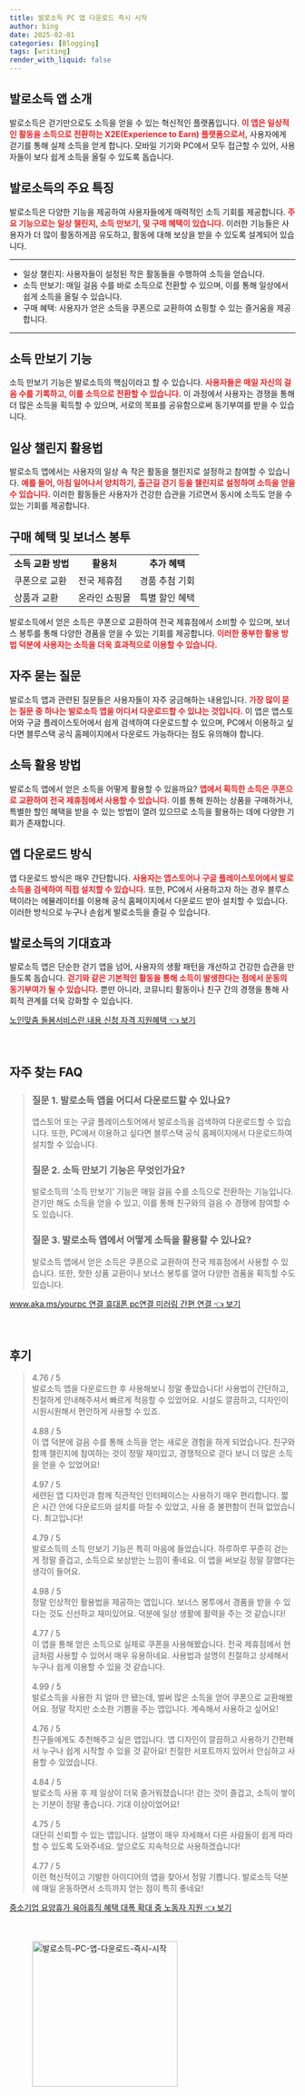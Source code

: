 ```yaml
---
title: 발로소득 PC 앱 다운로드 즉시 시작
author: bing
date: 2025-02-01
categories: [Blogging]
tags: [writing]
render_with_liquid: false
---
```



<h2 id='발로소득 소개'>발로소득 앱 소개</h2>

<p>발로소득은 걷기만으로도 소득을 얻을 수 있는 혁신적인 플랫폼입니다. <b><span style="color: #ee2323;">이 앱은 일상적인 활동을 소득으로 전환하는 X2E(Experience to Earn) 플랫폼으로서,<span></b> 사용자에게 걷기를 통해 실제 소득을 얻게 합니다. 모바일 기기와 PC에서 모두 접근할 수 있어, 사용자들이 보다 쉽게 소득을 올릴 수 있도록 돕습니다.</p>

<h2 id='발로소득의 주요 특징'>발로소득의 주요 특징</h2>

<p>발로소득은 다양한 기능을 제공하여 사용자들에게 매력적인 소득 기회를 제공합니다. <b><span style="color: #ee2323;">주요 기능으로는 일상 챌린지, 소득 만보기, 및 구매 혜택이 있습니다.</span></b> 이러한 기능들은 사용자가 더 많이 활동하게끔 유도하고, 활동에 대해 보상을 받을 수 있도록 설계되어 있습니다.</p>

<hr />

<ul>
    <li>일상 챌린지: 사용자들이 설정된 작은 활동들을 수행하여 소득을 얻습니다.</li>
    <li>소득 만보기: 매일 걸음 수를 바로 소득으로 전환할 수 있으며, 이를 통해 일상에서 쉽게 소득을 올릴 수 있습니다.</li>
    <li>구매 혜택: 사용자가 얻은 소득을 쿠폰으로 교환하여 쇼핑할 수 있는 즐거움을 제공합니다.</li>
</ul>

<hr />

<h2 id='소득 만보기 기능'>소득 만보기 기능</h2>

<p>소득 만보기 기능은 발로소득의 핵심이라고 할 수 있습니다. <b><span style="color: #ee2323;">사용자들은 매일 자신의 걸음 수를 기록하고, 이를 소득으로 전환할 수 있습니다.</span></b> 이 과정에서 사용자는 경쟁을 통해 더 많은 소득을 획득할 수 있으며, 서로의 목표를 공유함으로써 동기부여를 받을 수 있습니다.</p>

<h2 id='일상 챌린지 활용법'>일상 챌린지 활용법</h2>

<p>발로소득 앱에서는 사용자의 일상 속 작은 활동을 챌린지로 설정하고 참여할 수 있습니다. <b><span style="color: #ee2323;">예를 들어, 아침 일어나서 양치하기, 출근길 걷기 등을 챌린지로 설정하여 소득을 얻을 수 있습니다.</span></b> 이러한 활동들은 사용자가 건강한 습관을 기르면서 동시에 소득도 얻을 수 있는 기회를 제공합니다.</p>

<h2 id='구매 혜택 및 보너스 봉투'>구매 혜택 및 보너스 봉투</h2>

<table>
    <tr>
        <td style="text-align: center; height: 17px;"><b>소득 교환 방법</b></td>
        <td style="text-align: center; height: 17px;"><b>활용처</b></td>
        <td style="text-align: center; height: 17px;"><b>추가 혜택</b></td>
    </tr>
    <tr>
        <td>쿠폰으로 교환</td>
        <td>전국 제휴점</td>
        <td>경품 추첨 기회</td>
    </tr>
    <tr>
        <td>상품과 교환</td>
        <td>온라인 쇼핑몰</td>
        <td>특별 할인 혜택</td>
    </tr>
</table>

<p>발로소득에서 얻은 소득은 쿠폰으로 교환하여 전국 제휴점에서 소비할 수 있으며, 보너스 봉투를 통해 다양한 경품을 얻을 수 있는 기회를 제공합니다. <b><span style="color: #ee2323;">이러한 풍부한 활용 방법 덕분에 사용자는 소득을 더욱 효과적으로 이용할 수 있습니다.</span></b></p>

<h2 id='자주 묻는 질문'>자주 묻는 질문</h2>

<p>발로소득 앱과 관련된 질문들은 사용자들이 자주 궁금해하는 내용입니다. <b><span style="color: #ee2323;">가장 많이 묻는 질문 중 하나는 발로소득 앱을 어디서 다운로드할 수 있냐는 것입니다.</span></b> 이 앱은 앱스토어와 구글 플레이스토어에서 쉽게 검색하여 다운로드할 수 있으며, PC에서 이용하고 싶다면 블루스택 공식 홈페이지에서 다운로드 가능하다는 점도 유의해야 합니다.</p>

<h2 id='소득 활용 방법'>소득 활용 방법</h2>

<p>발로소득 앱에서 얻은 소득을 어떻게 활용할 수 있을까요? <b><span style="color: #ee2323;">앱에서 획득한 소득은 쿠폰으로 교환하여 전국 제휴점에서 사용할 수 있습니다.</span></b> 이를 통해 원하는 상품을 구매하거나, 특별한 할인 혜택을 받을 수 있는 방법이 열려 있으므로 소득을 활용하는 데에 다양한 기회가 존재합니다.</p>

<h2 id='앱 다운로드 방식'>앱 다운로드 방식</h2>

<p>앱 다운로드 방식은 매우 간단합니다. <b><span style="color: #ee2323;">사용자는 앱스토어나 구글 플레이스토어에서 발로소득을 검색하여 직접 설치할 수 있습니다.</span></b> 또한, PC에서 사용하고자 하는 경우 블루스택이라는 에뮬레이터를 이용해 공식 홈페이지에서 다운로드 받아 설치할 수 있습니다. 이러한 방식으로 누구나 손쉽게 발로소득을 즐길 수 있습니다.</p>

<h2 id='발로소득의 기대효과'>발로소득의 기대효과</h2>

<p>발로소득 앱은 단순한 걷기 앱을 넘어, 사용자의 생활 패턴을 개선하고 건강한 습관을 만들도록 돕습니다. <b><span style="color: #ee2323;">걷기와 같은 기본적인 활동을 통해 소득이 발생한다는 점에서 운동의 동기부여가 될 수 있습니다.</span></b> 뿐만 아니라, 코뮤니티 활동이나 친구 간의 경쟁을 통해 사회적 관계를 더욱 강화할 수 있습니다.</p>


<p><a class="click-button" title="노인맞춤 돌봄서비스란 내용 신청 자격 지원혜택" href="https://aptwhite.github.io/posts/%EB%85%B8%EC%9D%B8%EB%A7%9E%EC%B6%A4-%EB%8F%8C%EB%B4%84%EC%84%9C%EB%B9%84%EC%8A%A4%EB%9E%80-%EB%82%B4%EC%9A%A9-%EC%8B%A0%EC%B2%AD-%EC%9E%90%EA%B2%A9-%EC%A7%80%EC%9B%90%ED%98%9C%ED%83%9D/" rel="dofollow">노인맞춤 돌봄서비스란 내용 신청 자격 지원혜택 👈 보기</a></p><br>
<h2 id='자주_찾는_FAQ'>자주 찾는 FAQ</h2>
<div itemscope="" itemtype="https://schema.org/FAQPage"> 
<blockquote> 
<div itemscope="" itemprop="mainEntity" itemtype="https://schema.org/Question"> 
<h3 itemprop="name">질문 1. 발로소득 앱을 어디서 다운로드할 수 있나요?</h3> 
<div itemscope="" itemprop="acceptedAnswer" itemtype="https://schema.org/Answer"> 
<span itemprop="text"> 
<p>앱스토어 또는 구글 플레이스토어에서 발로소득을 검색하여 다운로드할 수 있습니다. 또한, PC에서 이용하고 싶다면 블루스택 공식 홈페이지에서 다운로드하여 설치할 수 있습니다.</p> 
</span> 
</div> 
</div> 
<div itemscope="" itemprop="mainEntity" itemtype="https://schema.org/Question"> 
<h3 itemprop="name">질문 2. 소득 만보기 기능은 무엇인가요?</h3> 
<div itemscope="" itemprop="acceptedAnswer" itemtype="https://schema.org/Answer"> 
<span itemprop="text"> 
<p>발로소득의 '소득 만보기' 기능은 매일 걸음 수를 소득으로 전환하는 기능입니다. 걷기만 해도 소득을 얻을 수 있고, 이를 통해 친구와의 걸음 수 경쟁에 참여할 수도 있습니다.</p> 
</span> 
</div> 
</div> 
<div itemscope="" itemprop="mainEntity" itemtype="https://schema.org/Question"> 
<h3 itemprop="name">질문 3. 발로소득 앱에서 어떻게 소득을 활용할 수 있나요?</h3> 
<div itemscope="" itemprop="acceptedAnswer" itemtype="https://schema.org/Answer"> 
<span itemprop="text"> 
<p>발로소득 앱에서 얻은 소득은 쿠폰으로 교환하여 전국 제휴점에서 사용할 수 있습니다. 또한, 핫한 상품 교환이나 보너스 봉투를 열어 다양한 경품을 획득할 수도 있습니다.</p> 
</span> 
</div> 
</div> 
</blockquote> 
</div>
<p><a class="click-button" title="www.aka.ms/yourpc 연결 휴대폰 pc연결 미러링 간편 연결" href="https://aptwhite.github.io/posts/www.aka.msyourpc-%EC%97%B0%EA%B2%B0-%ED%9C%B4%EB%8C%80%ED%8F%B0-pc%EC%97%B0%EA%B2%B0-%EB%AF%B8%EB%9F%AC%EB%A7%81-%EA%B0%84%ED%8E%B8-%EC%97%B0%EA%B2%B0/" rel="dofollow">www.aka.ms/yourpc 연결 휴대폰 pc연결 미러링 간편 연결 👈 보기</a></p><br>
<h2 id='후기'>후기</h2>
<div itemscope itemtype="https://schema.org/Product">
  <blockquote>
  <div itemprop="review" itemscope itemtype="https://schema.org/Review">
      <div itemprop="reviewRating" itemscope itemtype="https://schema.org/Rating"> <span itemprop="ratingValue">4.76</span> / <span itemprop="bestRating">5</span> </div>
      <span itemprop="reviewBody">발로소득 앱을 다운로드한 후 사용해보니 정말 좋았습니다! 사용법이 간단하고, 친절하게 안내해주셔서 빠르게 적응할 수 있었어요. 시설도 깔끔하고, 디자인이 시원시원해서 편안하게 사용할 수 있죠.</span>
  </div>
  <br>
  <div itemprop="review" itemscope itemtype="https://schema.org/Review">
      <div itemprop="reviewRating" itemscope itemtype="https://schema.org/Rating"> <span itemprop="ratingValue">4.88</span> / <span itemprop="bestRating">5</span> </div>
      <span itemprop="reviewBody">이 앱 덕분에 걸음 수를 통해 소득을 얻는 새로운 경험을 하게 되었습니다. 친구와 함께 챌린지에 참여하는 것이 정말 재미있고, 경쟁적으로 걷다 보니 더 많은 소득을 얻을 수 있었어요!</span>
  </div>
  <br>
  <div itemprop="review" itemscope itemtype="https://schema.org/Review">
      <div itemprop="reviewRating" itemscope itemtype="https://schema.org/Rating"> <span itemprop="ratingValue">4.97</span> / <span itemprop="bestRating">5</span> </div>
      <span itemprop="reviewBody">세련된 앱 디자인과 함께 직관적인 인터페이스는 사용하기 매우 편리합니다. 짧은 시간 안에 다운로드와 설치를 마칠 수 있었고, 사용 중 불편함이 전혀 없었습니다. 최고입니다!</span>
  </div>
  <br>
  <div itemprop="review" itemscope itemtype="https://schema.org/Review">
      <div itemprop="reviewRating" itemscope itemtype="https://schema.org/Rating"> <span itemprop="ratingValue">4.79</span> / <span itemprop="bestRating">5</span> </div>
      <span itemprop="reviewBody">발로소득의 소득 만보기 기능은 특히 마음에 들었습니다. 하루하루 꾸준히 걷는 게 정말 즐겁고, 소득으로 보상받는 느낌이 좋네요. 이 앱을 써보길 정말 잘했다는 생각이 들어요.</span>
  </div>
  <br>
  <div itemprop="review" itemscope itemtype="https://schema.org/Review">
      <div itemprop="reviewRating" itemscope itemtype="https://schema.org/Rating"> <span itemprop="ratingValue">4.98</span> / <span itemprop="bestRating">5</span> </div>
      <span itemprop="reviewBody">정말 인상적인 활용법을 제공하는 앱입니다. 보너스 봉투에서 경품을 받을 수 있다는 것도 신선하고 재미있어요. 덕분에 일상 생활에 활력을 주는 것 같습니다!</span>
  </div>
  <br>
  <div itemprop="review" itemscope itemtype="https://schema.org/Review">
      <div itemprop="reviewRating" itemscope itemtype="https://schema.org/Rating"> <span itemprop="ratingValue">4.77</span> / <span itemprop="bestRating">5</span> </div>
      <span itemprop="reviewBody">이 앱을 통해 얻은 소득으로 실제로 쿠폰을 사용해봤습니다. 전국 제휴점에서 현금처럼 사용할 수 있어서 매우 유용하네요. 사용법과 설명이 친절하고 상세해서 누구나 쉽게 이용할 수 있을 것 같습니다.</span>
  </div>
  <br>
  <div itemprop="review" itemscope itemtype="https://schema.org/Review">
      <div itemprop="reviewRating" itemscope itemtype="https://schema.org/Rating"> <span itemprop="ratingValue">4.99</span> / <span itemprop="bestRating">5</span> </div>
      <span itemprop="reviewBody">발로소득을 사용한 지 얼마 안 됐는데, 벌써 많은 소득을 얻어 쿠폰으로 교환해봤어요. 정말 작지만 소소한 기쁨을 주는 앱입니다. 계속해서 사용하고 싶어요!</span>
  </div>
  <br>
  <div itemprop="review" itemscope itemtype="https://schema.org/Review">
      <div itemprop="reviewRating" itemscope itemtype="https://schema.org/Rating"> <span itemprop="ratingValue">4.76</span> / <span itemprop="bestRating">5</span> </div>
      <span itemprop="reviewBody">친구들에게도 추천해주고 싶은 앱입니다. 앱 디자인이 깔끔하고 사용하기 간편해서 누구나 쉽게 시작할 수 있을 것 같아요! 친절한 서포트까지 있어서 안심하고 사용할 수 있었습니다.</span>
  </div>
  <br>
  <div itemprop="review" itemscope itemtype="https://schema.org/Review">
      <div itemprop="reviewRating" itemscope itemtype="https://schema.org/Rating"> <span itemprop="ratingValue">4.84</span> / <span itemprop="bestRating">5</span> </div>
      <span itemprop="reviewBody">발로소득 사용 후 제 일상이 더욱 즐거워졌습니다! 걷는 것이 즐겁고, 소득이 쌓이는 기분이 정말 좋습니다. 기대 이상이었어요!</span>
  </div>
  <br>
  <div itemprop="review" itemscope itemtype="https://schema.org/Review">
      <div itemprop="reviewRating" itemscope itemtype="https://schema.org/Rating"> <span itemprop="ratingValue">4.75</span> / <span itemprop="bestRating">5</span> </div>
      <span itemprop="reviewBody">대단히 신뢰할 수 있는 앱입니다. 설명이 매우 자세해서 다른 사람들이 쉽게 따라할 수 있도록 도와주네요. 앞으로도 지속적으로 사용하겠습니다!</span>
  </div>
  <br>
  <div itemprop="review" itemscope itemtype="https://schema.org/Review">
      <div itemprop="reviewRating" itemscope itemtype="https://schema.org/Rating"> <span itemprop="ratingValue">4.77</span> / <span itemprop="bestRating">5</span> </div>
      <span itemprop="reviewBody">이런 혁신적이고 기발한 아이디어의 앱을 찾아서 정말 기쁩니다. 발로소득 덕분에 매일 운동하면서 소득까지 얻는 점이 특히 좋네요!</span>
  </div>
  </blockquote>
</div>
<p><a class="click-button" title="중소기업 요양휴가 육아휴직 혜택 대폭 확대 중 노동자 지원" href="https://aptwhite.github.io/posts/%EC%A4%91%EC%86%8C%EA%B8%B0%EC%97%85-%EC%9A%94%EC%96%91%ED%9C%B4%EA%B0%80-%EC%9C%A1%EC%95%84%ED%9C%B4%EC%A7%81-%ED%98%9C%ED%83%9D-%EB%8C%80%ED%8F%AD-%ED%99%95%EB%8C%80-%EC%A4%91-%EB%85%B8%EB%8F%99%EC%9E%90-%EC%A7%80%EC%9B%90/" rel="dofollow">중소기업 요양휴가 육아휴직 혜택 대폭 확대 중 노동자 지원 👈 보기</a></p><br>
<figure class="image"><img src="https://aptwhite.github.io/assets/img/thumbnail/발로소득-PC-앱-다운로드-즉시-시작.webp" alt="발로소득-PC-앱-다운로드-즉시-시작" width="256" height="256"></figure>